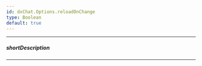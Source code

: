```yaml
---
id: dxChat.Options.reloadOnChange
type: Boolean
default: true
---
```

---
##### shortDescription
<!-- Description goes here -->

---
<!-- Description goes here -->